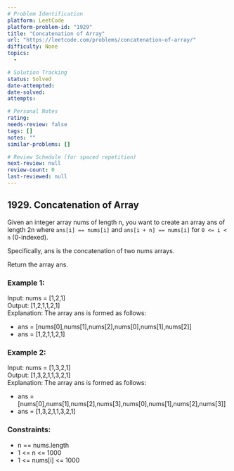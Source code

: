 ```yaml
---
# Problem Identification
platform: LeetCode
platform-problem-id: "1929"
title: "Concatenation of Array"
url: "https://leetcode.com/problems/concatenation-of-array/"
difficulty: None
topics:
  -

# Solution Tracking
status: Solved
date-attempted:
date-solved:
attempts:

# Personal Notes
rating:
needs-review: false
tags: []
notes: ""
similar-problems: []

# Review Schedule (for spaced repetition)
next-review: null
review-count: 0
last-reviewed: null
---
```


## 1929. Concatenation of Array

Given an integer array nums of length n, you want to create an array ans of length 2n where `ans[i] == nums[i]` and `ans[i + n] == nums[i]` for `0 <= i < n` (0-indexed).

Specifically, ans is the concatenation of two nums arrays.

Return the array ans.

### Example 1:

Input: nums = [1,2,1]</br>
Output: [1,2,1,1,2,1]</br>
Explanation: The array ans is formed as follows:

- ans = [nums[0],nums[1],nums[2],nums[0],nums[1],nums[2]]
- ans = [1,2,1,1,2,1]

### Example 2:

Input: nums = [1,3,2,1]</br>
Output: [1,3,2,1,1,3,2,1]</br>
Explanation: The array ans is formed as follows:

- ans = [nums[0],nums[1],nums[2],nums[3],nums[0],nums[1],nums[2],nums[3]]
- ans = [1,3,2,1,1,3,2,1]

### Constraints:

- n == nums.length
- 1 <= n <= 1000
- 1 <= nums[i] <= 1000
